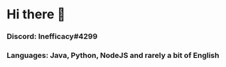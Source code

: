 # Hi there 👋

### Discord: Inefficacy#4299
### Languages: Java, Python, NodeJS and rarely a bit of English
